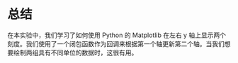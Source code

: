 # 总结

在本实验中，我们学习了如何使用 Python 的 Matplotlib 在左右 y 轴上显示两个刻度。我们使用了一个闭包函数作为回调来根据第一个轴更新第二个轴。当我们想要绘制两组具有不同单位的数据时，这很有用。
